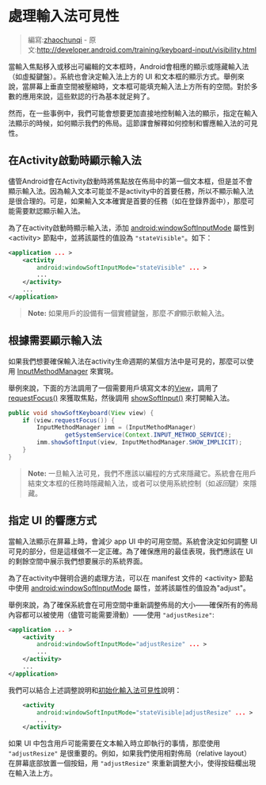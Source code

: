 # 處理輸入法可見性

> 編寫:[zhaochunqi](https://github.com/zhaochunqi) - 原文:<http://developer.android.com/training/keyboard-input/visibility.html>

當輸入焦點移入或移出可編輯的文本框時，Android會相應的顯示或隱藏輸入法（如虛擬鍵盤）。系統也會決定輸入法上方的 UI 和文本框的顯示方式。舉例來說，當屏幕上垂直空間被壓縮時，文本框可能填充輸入法上方所有的空間。對於多數的應用來說，這些默認的行為基本就足夠了。

然而，在一些事例中，我們可能會想要更加直接地控制輸入法的顯示，指定在輸入法顯示的時候，如何顯示我們的佈局。這節課會解釋如何控制和響應輸入法的可見性。

<a name="ShowOnStart"></a>
## 在Activity啟動時顯示輸入法

儘管Android會在Activity啟動時將焦點放在佈局中的第一個文本框，但是並不會顯示輸入法。因為輸入文本可能並不是activity中的首要任務，所以不顯示輸入法是很合理的。可是，如果輸入文本確實是首要的任務（如在登錄界面中），那麼可能需要默認顯示輸入法。

為了在activity啟動時顯示輸入法，添加 [android:windowSoftInputMode](http://developer.android.com/guide/topics/manifest/activity-element.html#wsoft)  屬性到 &lt;activity&gt; 節點中，並將該屬性的值設為 `"stateVisible"`。如下：

```xml
<application ... >
    <activity
        android:windowSoftInputMode="stateVisible" ... >
        ...
    </activity>
    ...
</application>
```

> **Note:** 如果用戶的設備有一個實體鍵盤，那麼*不會*顯示軟輸入法。

## 根據需要顯示輸入法

如果我們想要確保輸入法在activity生命週期的某個方法中是可見的，那麼可以使用 [InputMethodManager](http://developer.android.com/reference/android/view/inputmethod/InputMethodManager.html) 來實現。

舉例來說，下面的方法調用了一個需要用戶填寫文本的[View](http://developer.android.com/reference/android/view/View.html)，調用了 <a href="http://developer.android.com/reference/android/view/View.html#requestFocus()">requestFocus()</a> 來獲取焦點，然後調用 <a href="http://developer.android.com/reference/android/view/inputmethod/InputMethodManager.html#showSoftInput(android.view.View, int)">showSoftInput()</a> 來打開輸入法。

```java
public void showSoftKeyboard(View view) {
    if (view.requestFocus()) {
        InputMethodManager imm = (InputMethodManager)
                getSystemService(Context.INPUT_METHOD_SERVICE);
        imm.showSoftInput(view, InputMethodManager.SHOW_IMPLICIT);
    }
}
```

> **Note:** 一旦輸入法可見，我們不應該以編程的方式來隱藏它。系統會在用戶結束文本框的任務時隱藏輸入法，或者可以使用系統控制（如*返回*鍵）來隱藏。

## 指定 UI 的響應方式

當輸入法顯示在屏幕上時，會減少 app UI 中的可用空間。系統會決定如何調整 UI 可見的部分，但是這樣做不一定正確。為了確保應用的最佳表現，我們應該在 UI 的剩餘空間中展示我們想要展示的系統界面。

為了在activity中聲明合適的處理方法，可以在 manifest 文件的 &lt;activity&gt; 節點中使用 [android:windowSoftInputMode](http://developer.android.com/guide/topics/manifest/activity-element.html#wsoft) 屬性，並將該屬性的值設為"adjust"。

舉例來說，為了確保系統會在可用空間中重新調整佈局的大小——確保所有的佈局內容都可以被使用（儘管可能需要滑動）——使用 `"adjustResize"`:

```xml
<application ... >
    <activity
        android:windowSoftInputMode="adjustResize" ... >
        ...
    </activity>
    ...
</application>
```

我們可以結合上述調整說明和[初始化輸入法可見性](#ShowOnStart)說明：

```xml
    <activity
        android:windowSoftInputMode="stateVisible|adjustResize" ... >
        ...
    </activity>
```

如果 UI 中包含用戶可能需要在文本輸入時立即執行的事情，那麼使用 `"adjustResize"` 是很重要的。例如，如果我們使用相對佈局（relative layout）在屏幕底部放置一個按鈕，用 `"adjustResize"` 來重新調整大小，使得按鈕欄出現在輸入法上方。